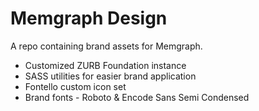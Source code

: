 # Memgraph Design

A repo containing brand assets for Memgraph.
- Customized ZURB Foundation instance
- SASS utilities for easier brand application
- Fontello custom icon set
- Brand fonts - Roboto & Encode Sans Semi Condensed